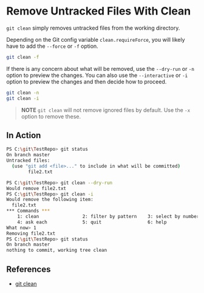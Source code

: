 # Remove Untracked Files With Clean

`git clean` simply removes untracked files from the working directory.

Depending on the Git config variable `clean.requireForce`, you will likely have to add the `--force` or `-f` option.

```bash
git clean -f
```

If there is any concern about what will be removed, use the `--dry-run` or `-n` option to preview the changes.
You can also use the `--interactive` or `-i` option to preview the changes and then decide how to proceed.

```bash
git clean -n
git clean -i
```

> **NOTE** `git clean` will not remove ignored files by default.  Use the `-x` option to remove these.

## In Action

```bash
PS C:\git\TestRepo> git status
On branch master
Untracked files:
  (use "git add <file>..." to include in what will be committed)
        file2.txt

PS C:\git\TestRepo> git clean --dry-run
Would remove file2.txt
PS C:\git\TestRepo> git clean -i
Would remove the following item:
  file2.txt
*** Commands ***
    1: clean                2: filter by pattern    3: select by numbers
    4: ask each             5: quit                 6: help
What now> 1
Removing file2.txt
PS C:\git\TestRepo> git status
On branch master
nothing to commit, working tree clean
```

## References

- [git clean](https://git-scm.com/docs/git-clean)
